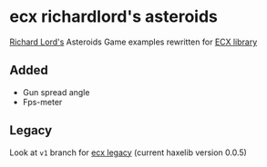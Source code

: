 # ecx richardlord's asteroids

[Richard Lord's](http://www.richardlord.net) Asteroids Game examples rewritten for [ECX library](https://github.com/eliasku/ecx)

## Added
- Gun spread angle
- Fps-meter

## Legacy
Look at `v1` branch for [ecx legacy](https://github.com/eliasku/ecx/tree/v1.0.0) (current haxelib version 0.0.5)